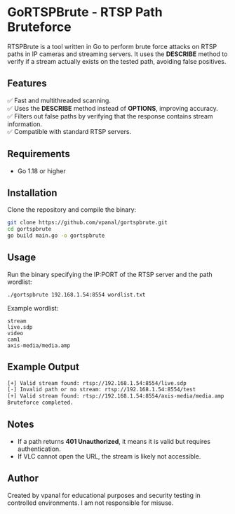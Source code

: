 # GoRTSPBrute - RTSP Path Bruteforce

RTSPBrute is a tool written in Go to perform brute force attacks on RTSP paths in IP cameras and streaming servers. It uses the **DESCRIBE** method to verify if a stream actually exists on the tested path, avoiding false positives.

## Features
✅ Fast and multithreaded scanning.  
✅ Uses the **DESCRIBE** method instead of **OPTIONS**, improving accuracy.  
✅ Filters out false paths by verifying that the response contains stream information.  
✅ Compatible with standard RTSP servers.

## Requirements
- Go 1.18 or higher

## Installation
Clone the repository and compile the binary:
```bash
git clone https://github.com/vpanal/gortspbrute.git
cd gortspbrute
go build main.go -o gortspbrute
```

## Usage
Run the binary specifying the IP:PORT of the RTSP server and the path wordlist:
```bash
./gortspbrute 192.168.1.54:8554 wordlist.txt
```

Example wordlist:
```
stream
live.sdp
video
cam1
axis-media/media.amp
```

## Example Output
```bash
[+] Valid stream found: rtsp://192.168.1.54:8554/live.sdp
[-] Invalid path or no stream: rtsp://192.168.1.54:8554/test
[+] Valid stream found: rtsp://192.168.1.54:8554/axis-media/media.amp
Bruteforce completed.
```

## Notes
- If a path returns **401 Unauthorized**, it means it is valid but requires authentication.
- If VLC cannot open the URL, the stream is likely not accessible.

## Author
Created by vpanal for educational purposes and security testing in controlled environments. I am not responsible for misuse.

